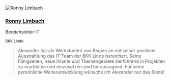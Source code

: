 <div class="quote">

![Ronny Limbach](/images/ronny-limbach.jpeg)

<div class="quotee">

### <a href="https://www.xing.com/profile/Ronny_Limbach/cv" target="_blank">Ronny Limbach</a>

Bereichsleiter IT

<small>BKK Linde</small>

</div>

</div>

> Alexander hat als Werkstudent von Beginn an mit seiner positiven Ausstrahlung das IT-Team der BKK Linde bereichert.
> Seine Fähigkeiten, neue Inhalte und Themengebiete zielführend in Projekten zu erarbeiten und einzusetzen sind herausragend.
> Für seine persönliche Weiterentwicklung wünsche ich Alexander nur das Beste!
